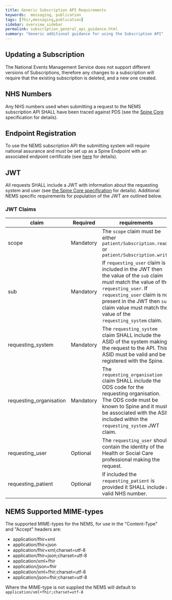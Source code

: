 ```yaml
---
title: Generic Subscription API Requirements
keywords:  messaging, publication
tags: [fhir,messaging,publication]
sidebar: overview_sidebar
permalink: subscription_general_api_guidance.html
summary: "Generic additional guidance for using the Subscription API"
---
```


## Updating a Subscription

The National Events Management Service does not support different versions of Subscriptions, therefore any changes to a subscription will require that the existing subscription is deleted, and a new one created.


## NHS Numbers

Any NHS numbers used when submitting a request to the NEMS subscription API SHALL have been traced against PDS (see the [Spine Core](https://developer.nhs.uk/apis/spine-core/pds_overview.html) specification for details).

## Endpoint Registration

To use the NEMS subscription API the submitting system will require national assurance and must be set up as a Spine Endpoint with an associated endpoint certificate (see [here](https://developer.nhs.uk/apis/spine-core/build_endpoints.html) for details).


## JWT

All requests SHALL include a JWT with information about the requesting system and user (see [the Spine Core specification](https://developer.nhs.uk/apis/spine-core/security_jwt.html) for details). Additional NEMS specific requirements for population of the JWT are outlined below.

### JWT Claims

| claim | Required | requirements |
| --- | --- | --- |
| scope | Mandatory | The `scope` claim must be either `patient/Subscription.read` or `patient/Subscription.write` |
| sub | Mandatory | If `requesting_user` claim is included in the JWT then the value of the `sub` claim must match the value of the `requesting_user`. If `requesting_user` claim is not present in the JWT then `sub` claim value must match the value of the `requesting_system` claim. |
| requesting_system | Mandatory | The `requesting_system` claim SHALL include the ASID of the system making the request to the API. This ASID must be valid and be registered with the Spine. |
| requesting_organisation | Mandatory | The `requesting_organisation` claim SHALL include the ODS code for the requesting organisation. The ODS code must be known to Spine and it must be associated with the ASID included within the `requesting_system` JWT claim. |
| requesting_user | Optional | The `requesting_user` should contain the identity of the Health or Social Care professional making the request. |
| requesting_patient | Optional | If included the `requesting_patient` is provided it SHALL include a valid NHS number. |


## NEMS Supported MIME-types

The supported MIME-types for the NEMS, for use in the "Content-Type" and "Accept" headers are:

- application/fhir+xml
- application/fhir+json
- application/fhir+xml;charset=utf-8
- application/fhir+json;charset=utf-8
- application/xml+fhir
- application/json+fhir
- application/xml+fhir;charset=utf-8
- application/json+fhir;charset=utf-8

Where the MIME-type is not supplied the NEMS will default to `application/xml+fhir;charset=utf-8`
